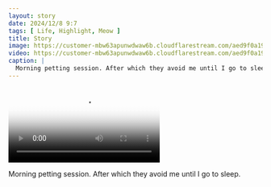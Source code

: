 ```yaml
---
layout: story
date: 2024/12/8 9:7
tags: [ Life, Highlight, Meow ]
title: Story
image: https://customer-mbw63apunwdwaw6b.cloudflarestream.com/aed9f0a19f6e43229c425f349a553fa6/thumbnails/thumbnail.jpg
video: https://customer-mbw63apunwdwaw6b.cloudflarestream.com/aed9f0a19f6e43229c425f349a553fa6/downloads/default.mp4
caption: |
  Morning petting session. After which they avoid me until I go to sleep.
---
```



<video src='https://customer-mbw63apunwdwaw6b.cloudflarestream.com/aed9f0a19f6e43229c425f349a553fa6/downloads/default.mp4' poster='https://customer-mbw63apunwdwaw6b.cloudflarestream.com/aed9f0a19f6e43229c425f349a553fa6/thumbnails/thumbnail.jpg' aria-describedby='description'><!-- tracks --></video>

<div id='description'>Morning petting session. After which they avoid me until I go to sleep.</div>

